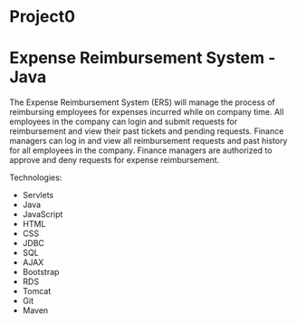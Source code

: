 # Project0

# Expense Reimbursement System - Java

The Expense Reimbursement System (ERS) will manage the process of reimbursing employees for expenses incurred while on company time. All employees in the company can login and submit requests for reimbursement and view their past tickets and pending requests. Finance managers can log in and view all reimbursement requests and past history for all employees in the company. Finance managers are authorized to approve and deny requests for expense reimbursement.

Technologies:
- Servlets
- Java
- JavaScript
- HTML
- CSS
- JDBC
- SQL
- AJAX
- Bootstrap
- RDS
- Tomcat
- Git
- Maven